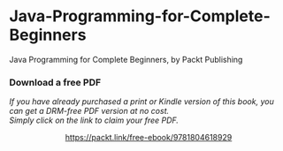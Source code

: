 # Java-Programming-for-Complete-Beginners
Java Programming for Complete Beginners, by Packt Publishing

### Download a free PDF

 <i>If you have already purchased a print or Kindle version of this book, you can get a DRM-free PDF version at no cost.<br>Simply click on the link to claim your free PDF.</i>
<p align="center"> <a href="https://packt.link/free-ebook/9781804618929">https://packt.link/free-ebook/9781804618929 </a> </p>